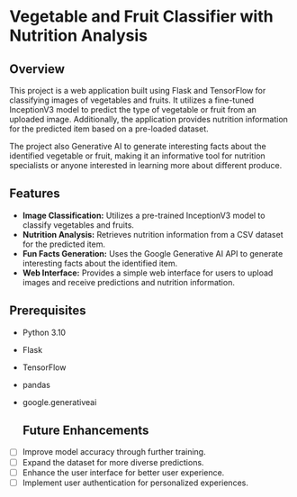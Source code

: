 # Vegetable and Fruit Classifier with Nutrition Analysis

## Overview

This project is a web application built using Flask and TensorFlow for classifying images of vegetables and fruits. It utilizes a fine-tuned InceptionV3 model to predict the type of vegetable or fruit from an uploaded image. Additionally, the application provides nutrition information for the predicted item based on a pre-loaded dataset.

The project also Generative AI to generate interesting facts about the identified vegetable or fruit, making it an informative tool for nutrition specialists or anyone interested in learning more about different produce.

## Features

- **Image Classification:** Utilizes a pre-trained InceptionV3 model to classify vegetables and fruits.
- **Nutrition Analysis:** Retrieves nutrition information from a CSV dataset for the predicted item.
- **Fun Facts Generation:** Uses the Google Generative AI API to generate interesting facts about the identified item.
- **Web Interface:** Provides a simple web interface for users to upload images and receive predictions and nutrition information.

## Prerequisites

- Python 3.10
- Flask
- TensorFlow
- pandas
- google.generativeai

  ## Future Enhancements

- [ ] Improve model accuracy through further training.
- [ ] Expand the dataset for more diverse predictions.
- [ ] Enhance the user interface for better user experience.
- [ ] Implement user authentication for personalized experiences.
